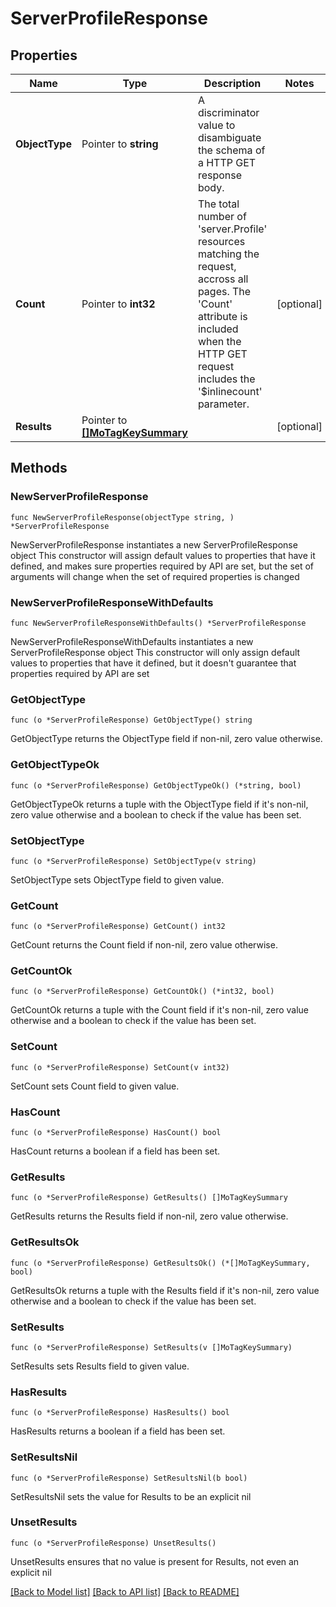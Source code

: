 # ServerProfileResponse

## Properties

Name | Type | Description | Notes
------------ | ------------- | ------------- | -------------
**ObjectType** | Pointer to **string** | A discriminator value to disambiguate the schema of a HTTP GET response body. | 
**Count** | Pointer to **int32** | The total number of &#39;server.Profile&#39; resources matching the request, accross all pages. The &#39;Count&#39; attribute is included when the HTTP GET request includes the &#39;$inlinecount&#39; parameter. | [optional] 
**Results** | Pointer to [**[]MoTagKeySummary**](mo.TagKeySummary.md) |  | [optional] 

## Methods

### NewServerProfileResponse

`func NewServerProfileResponse(objectType string, ) *ServerProfileResponse`

NewServerProfileResponse instantiates a new ServerProfileResponse object
This constructor will assign default values to properties that have it defined,
and makes sure properties required by API are set, but the set of arguments
will change when the set of required properties is changed

### NewServerProfileResponseWithDefaults

`func NewServerProfileResponseWithDefaults() *ServerProfileResponse`

NewServerProfileResponseWithDefaults instantiates a new ServerProfileResponse object
This constructor will only assign default values to properties that have it defined,
but it doesn't guarantee that properties required by API are set

### GetObjectType

`func (o *ServerProfileResponse) GetObjectType() string`

GetObjectType returns the ObjectType field if non-nil, zero value otherwise.

### GetObjectTypeOk

`func (o *ServerProfileResponse) GetObjectTypeOk() (*string, bool)`

GetObjectTypeOk returns a tuple with the ObjectType field if it's non-nil, zero value otherwise
and a boolean to check if the value has been set.

### SetObjectType

`func (o *ServerProfileResponse) SetObjectType(v string)`

SetObjectType sets ObjectType field to given value.


### GetCount

`func (o *ServerProfileResponse) GetCount() int32`

GetCount returns the Count field if non-nil, zero value otherwise.

### GetCountOk

`func (o *ServerProfileResponse) GetCountOk() (*int32, bool)`

GetCountOk returns a tuple with the Count field if it's non-nil, zero value otherwise
and a boolean to check if the value has been set.

### SetCount

`func (o *ServerProfileResponse) SetCount(v int32)`

SetCount sets Count field to given value.

### HasCount

`func (o *ServerProfileResponse) HasCount() bool`

HasCount returns a boolean if a field has been set.

### GetResults

`func (o *ServerProfileResponse) GetResults() []MoTagKeySummary`

GetResults returns the Results field if non-nil, zero value otherwise.

### GetResultsOk

`func (o *ServerProfileResponse) GetResultsOk() (*[]MoTagKeySummary, bool)`

GetResultsOk returns a tuple with the Results field if it's non-nil, zero value otherwise
and a boolean to check if the value has been set.

### SetResults

`func (o *ServerProfileResponse) SetResults(v []MoTagKeySummary)`

SetResults sets Results field to given value.

### HasResults

`func (o *ServerProfileResponse) HasResults() bool`

HasResults returns a boolean if a field has been set.

### SetResultsNil

`func (o *ServerProfileResponse) SetResultsNil(b bool)`

 SetResultsNil sets the value for Results to be an explicit nil

### UnsetResults
`func (o *ServerProfileResponse) UnsetResults()`

UnsetResults ensures that no value is present for Results, not even an explicit nil

[[Back to Model list]](../README.md#documentation-for-models) [[Back to API list]](../README.md#documentation-for-api-endpoints) [[Back to README]](../README.md)


